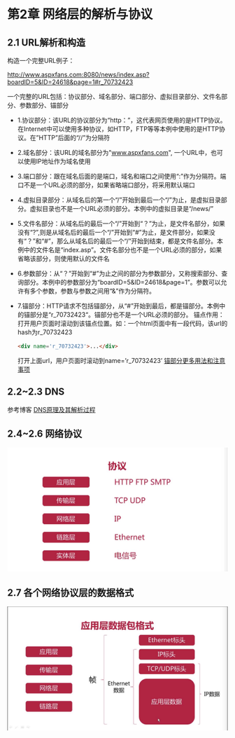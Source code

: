 # 第2章 网络层的解析与协议

## 2.1 URL解析和构造

构造一个完整URL例子： 

http://www.aspxfans.com:8080/news/index.asp?boardID=5&ID=24618&page=1#r_70732423

一个完整的URL包括：协议部分、域名部分、端口部分、虚拟目录部分、文件名部分、参数部分、锚部分

+ 1.协议部分：该URL的协议部分为“http：”，这代表网页使用的是HTTP协议。在Internet中可以使用多种协议，如HTTP，FTP等等本例中使用的是HTTP协议。在”HTTP”后面的“//”为分隔符
+ 2.域名部分：该URL的域名部分为"www.aspxfans.com", 一个URL中，也可以使用IP地址作为域名使用
+ 3.端口部分：跟在域名后面的是端口，域名和端口之间使用“:”作为分隔符。端口不是一个URL必须的部分，如果省略端口部分，将采用默认端口
+ 4.虚拟目录部分：从域名后的第一个“/”开始到最后一个“/”为止，是虚拟目录部分。虚拟目录也不是一个URL必须的部分。本例中的虚拟目录是“/news/”
+ 5.文件名部分：从域名后的最后一个“/”开始到“？”为止，是文件名部分，如果没有“?”,则是从域名后的最后一个“/”开始到“#”为止，是文件部分，如果没有“？”和“#”，那么从域名后的最后一个“/”开始到结束，都是文件名部分。本例中的文件名是“index.asp”。文件名部分也不是一个URL必须的部分，如果省略该部分，则使用默认的文件名
+ 6.参数部分：从“？”开始到“#”为止之间的部分为参数部分，又称搜索部分、查询部分。本例中的参数部分为“boardID=5&ID=24618&page=1”。参数可以允许有多个参数，参数与参数之间用“&”作为分隔符。
+ 7.锚部分：HTTP请求不包括锚部分，从“#”开始到最后，都是锚部分。本例中的锚部分是“r_70732423“。锚部分也不是一个URL必须的部分。 
  锚点作用：打开用户页面时滚动到该锚点位置。如：一个html页面中有一段代码，该url的hash为r_70732423

  ```html
  <div name='r_70732423'>...</div>
  ```
  打开上面url，用户页面时滚动到name=’r_70732423’ 
  [锚部分更多用法和注意事项](https://blog.csdn.net/somanygenius/article/details/48000285)

## 2.2~2.3 DNS

参考博客 [DNS原理及其解析过程](https://www.cnblogs.com/gopark/p/8430916.html)

## 2.4~2.6 网络协议

![网络各层的常见协议](网络各层的常见协议.jpg)

## 2.7 各个网络协议层的数据格式

![各个网络协议层的数据格式](各个网络协议层的数据格式.jpg)
